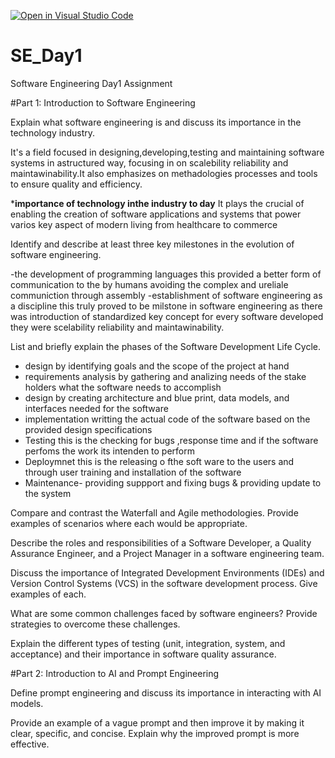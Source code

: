 [![Open in Visual Studio Code](https://classroom.github.com/assets/open-in-vscode-2e0aaae1b6195c2367325f4f02e2d04e9abb55f0b24a779b69b11b9e10269abc.svg)](https://classroom.github.com/online_ide?assignment_repo_id=16854279&assignment_repo_type=AssignmentRepo)
# SE_Day1
Software Engineering Day1 Assignment

#Part 1: Introduction to Software Engineering
 
Explain what software engineering is and discuss its importance in the technology industry.

It's a field focused in designing,developing,testing and maintaining software systems in astructured way, focusing in on scalebility reliability and maintawinability.It also emphasizes on methadologies processes and tools to ensure quality and efficiency.

***importance of technology inthe industry to day**
It plays the crucial of enabling the creation of software applications and systems that power varios key aspect of modern living from healthcare to commerce 

Identify and describe at least three key milestones in the evolution of software engineering.

-the development of programming languages this provided a better form of communication to the by humans avoiding the complex and ureliale communiction through assembly
-establishment of software engineering as a discipline this truly proved to be milstone in software engineering as there was introduction of standardized key concept for every software developed they were scelability reliability and maintawinability.

List and briefly explain the phases of the Software Development Life Cycle.
- design by identifying goals and the scope of the project at hand
- requirements analysis by gathering and analizing needs of the stake holders what the software needs to accomplish
- design by creating architecture and blue print,  data models, and interfaces needed for the software
- implementation writting the actual code of the software based on the provided design specifications
- Testing this is the checking for bugs ,response time and if the software perfoms the work its intenden to perform
- Deploymnet this is the releasing o fthe soft ware to the users and through user training and installation of the software
- Maintenance- providing suppport and fixing bugs & providing update to the system


Compare and contrast the Waterfall and Agile methodologies. Provide examples of scenarios where each would be appropriate.


Describe the roles and responsibilities of a Software Developer, a Quality Assurance Engineer, and a Project Manager in a software engineering team.


Discuss the importance of Integrated Development Environments (IDEs) and Version Control Systems (VCS) in the software development process. Give examples of each.


What are some common challenges faced by software engineers? Provide strategies to overcome these challenges.


Explain the different types of testing (unit, integration, system, and acceptance) and their importance in software quality assurance.


#Part 2: Introduction to AI and Prompt Engineering


Define prompt engineering and discuss its importance in interacting with AI models.


Provide an example of a vague prompt and then improve it by making it clear, specific, and concise. Explain why the improved prompt is more effective.
